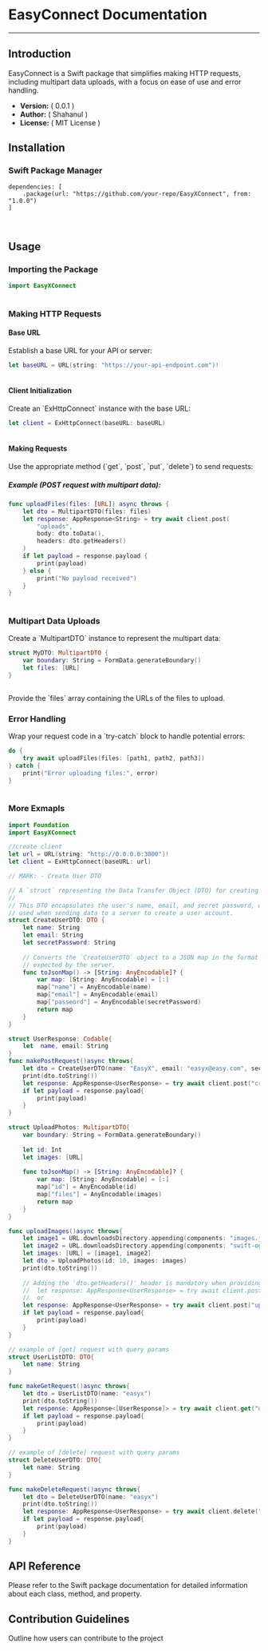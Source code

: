 # EasyConnect Documentation

------------------------------------------------------------------------

## Introduction

EasyConnect is a Swift package that simplifies making HTTP requests,
including multipart data uploads, with a focus on ease of use and error
handling.

-   **Version:** ( 0.0.1 )
-   **Author:** ( Shahanul )
-   **License:** ( MIT License )

## Installation

### Swift Package Manager

``` code
dependencies: [
    .package(url: "https://github.com/your-repo/EasyXConnect", from: "1.0.0")
]

    
```


## Usage

### Importing the Package

``` swift
import EasyXConnect
    
```

### Making HTTP Requests

#### Base URL

Establish a base URL for your API or server:

``` swift
let baseURL = URL(string: "https://your-api-endpoint.com")!
    
```

#### Client Initialization

Create an \`ExHttpConnect\` instance with the base URL:

``` swift
let client = ExHttpConnect(baseURL: baseURL)
    
```

#### Making Requests

Use the appropriate method (\`get\`, \`post\`, \`put\`, \`delete\`) to
send requests:

##### Example (POST request with multipart data):

``` swift
func uploadFiles(files: [URL]) async throws {
    let dto = MultipartDTO(files: files)
    let response: AppResponse<String> = try await client.post(
        "uploads",
        body: dto.toData(),
        headers: dto.getHeaders()
    )
    if let payload = response.payload {
        print(payload)
    } else {
        print("No payload received")
    }
}
    
```

### Multipart Data Uploads

Create a \`MultipartDTO\` instance to represent the multipart data:

``` swift
struct MyDTO: MultipartDTO {
    var boundary: String = FormData.generateBoundary()
    let files: [URL]
}
    
```

Provide the \`files\` array containing the URLs of the files to upload.

### Error Handling

Wrap your request code in a \`try-catch\` block to handle potential
errors:

``` swift
do {
    try await uploadFiles(files: [path1, path2, path3])
} catch {
    print("Error uploading files:", error)
}
    
```

### More Exmapls
``` swift
import Foundation
import EasyXConnect

//create client
let url = URL(string: "http://0.0.0.0:3000")!
let client = ExHttpConnect(baseURL: url)

// MARK: - Create User DTO

// A `struct` representing the Data Transfer Object (DTO) for creating a new user.
//
// This DTO encapsulates the user's name, email, and secret password, which can be
// used when sending data to a server to create a user account.
struct CreateUserDTO: DTO {
    let name: String
    let email: String
    let secretPassword: String
    
    // Converts the `CreateUserDTO` object to a JSON map in the format
    // expected by the server.
    func toJsonMap() -> [String: AnyEncodable]? {
        var map: [String: AnyEncodable] = [:]
        map["name"] = AnyEncodable(name)
        map["email"] = AnyEncodable(email)
        map["passeord"] = AnyEncodable(secretPassword)
        return map
    }
}

struct UserResponse: Codable{
    let  name, email: String
}
func makePostRequest()async throws{
    let dto = CreateUserDTO(name: "EasyX", email: "easyx@easy.com", secretPassword: "super_secret")
    print(dto.toString())
    let response: AppResponse<UserResponse> = try await client.post("create_user", body: dto.toData(), headers: ["Content-Type": "application/json"])
    if let payload = response.payload{
        print(payload)
    }
}

struct UploadPhotos: MultipartDTO{
    var boundary: String = FormData.generateBoundary()
    
    let id: Int
    let images: [URL]
    
    func toJsonMap() -> [String: AnyEncodable]? {
        var map: [String: AnyEncodable] = [:]
        map["id"] = AnyEncodable(id)
        map["files"] = AnyEncodable(images)
        return map
    }
}

func uploadImages()async throws{
    let image1 = URL.downloadsDirectory.appending(components: "images.jpeg")
    let image2 = URL.downloadsDirectory.appending(components: "swift-og.png")
    let images: [URL] = [image1, image2]
    let dto = UploadPhotos(id: 10, images: images)
    print(dto.toString())
    
    // Adding the 'dto.getHeaders()' header is mandatory when providing the request body as 'dto.toData()'.
    //  let response: AppResponse<UserResponse> = try await client.post("uploads", body: dto.toData(), headers: dto.getHeader())
    //  or
    let response: AppResponse<UserResponse> = try await client.post("uploads", body: dto)
    if let payload = response.payload{
        print(payload)
    }
}

// example of [get] request with query params
struct UserListDTO: DTO{
    let name: String
}

func makeGetRequest()async throws{
    let dto = UserListDTO(name: "easyx")
    print(dto.toString())
    let response: AppResponse<[UserResponse]> = try await client.get("user_list", headers: ["Content-Type": "application/json"], query: dto.toQueryParams())
    if let payload = response.payload{
        print(payload)
    }
}

// example of [delete] request with query params
struct DeleteUserDTO: DTO{
    let name: String
}

func makeDeleteRequest()async throws{
    let dto = DeleteUserDTO(name: "easyx")
    print(dto.toString())
    let response: AppResponse<UserResponse> = try await client.delete("user_delete", headers: ["Content-Type": "application/json"], query: dto.toQueryParams())
    if let payload = response.payload{
        print(payload)
    }
}

```

## API Reference

Please refer to the Swift package documentation for detailed information
about each class, method, and property.

## Contribution Guidelines

Outline how users can contribute to the project
